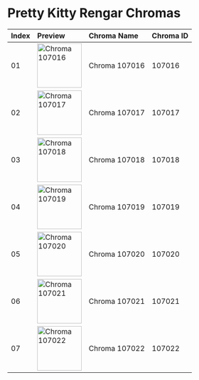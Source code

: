 # Pretty Kitty Rengar Chromas

| Index | Preview | Chroma Name | Chroma ID |
|:---|:---|:---|:---|
| 01 | <img src='https://raw.communitydragon.org/latest/plugins/rcp-be-lol-game-data/global/default/v1/champion-chroma-images/107/107016.png' alt='Chroma 107016' width='100'> | Chroma 107016 | 107016 |
| 02 | <img src='https://raw.communitydragon.org/latest/plugins/rcp-be-lol-game-data/global/default/v1/champion-chroma-images/107/107017.png' alt='Chroma 107017' width='100'> | Chroma 107017 | 107017 |
| 03 | <img src='https://raw.communitydragon.org/latest/plugins/rcp-be-lol-game-data/global/default/v1/champion-chroma-images/107/107018.png' alt='Chroma 107018' width='100'> | Chroma 107018 | 107018 |
| 04 | <img src='https://raw.communitydragon.org/latest/plugins/rcp-be-lol-game-data/global/default/v1/champion-chroma-images/107/107019.png' alt='Chroma 107019' width='100'> | Chroma 107019 | 107019 |
| 05 | <img src='https://raw.communitydragon.org/latest/plugins/rcp-be-lol-game-data/global/default/v1/champion-chroma-images/107/107020.png' alt='Chroma 107020' width='100'> | Chroma 107020 | 107020 |
| 06 | <img src='https://raw.communitydragon.org/latest/plugins/rcp-be-lol-game-data/global/default/v1/champion-chroma-images/107/107021.png' alt='Chroma 107021' width='100'> | Chroma 107021 | 107021 |
| 07 | <img src='https://raw.communitydragon.org/latest/plugins/rcp-be-lol-game-data/global/default/v1/champion-chroma-images/107/107022.png' alt='Chroma 107022' width='100'> | Chroma 107022 | 107022 |
